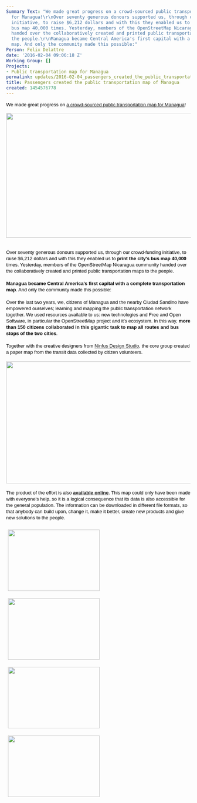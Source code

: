 ```yaml
---
Summary Text: "We made great progress on a crowd-sourced public transportation map
  for Managua!\r\nOver seventy generous donours supported us, through our crowd-funding
  initiative, to raise $6,212 dollars and with this they enabled us to print the city's
  bus map 40,000 times. Yesterday, members of the OpenStreetMap Nicaragua cummunity
  handed over the collaboratively created and printed public transportation maps to
  the people.\r\nManagua became Central America's first capital with a complete transportation
  map. And only the community made this possible:"
Person: Felix Delattre
date: '2016-02-04 09:06:18 Z'
Working Group: []
Projects:
- Public transportation map for Managua
permalink: updates/2016-02-04_passengers_created_the_public_transportation_map_of_managua
title: Passengers created the public transportation map of Managua
created: 1454576778
---
```

<div id="magicdomid36" class="ace-line" style="padding-right: 1px; color: #000000; font-family: Arial, sans-serif; font-size: 13px; line-height: 17px;"><span style="cursor: auto; padding-top: 0px; padding-bottom: 1px;">We made great progress on&nbsp;</span><span style="cursor: auto; padding-top: 0px; padding-bottom: 1px;"><a href="https://hotosm.org/updates/2016-01-07_a_crowd_sourced_public_transportation_map_for_managua">a crowd-sourced public transportation map for Managua</a>!</span></div><p><img class="image-large" src="/sites/default/files/styles/large/public/IMG_4772.JPG?itok=YFuXGouA" alt="" width="510" height="340"></p><div id="magicdomid36" class="ace-line" style="padding-right: 1px; color: #000000; font-family: Arial, sans-serif; font-size: 13px; line-height: 17px;">&nbsp;</div><div id="magicdomid196" class="ace-line" style="padding-right: 1px; color: #000000; font-family: Arial, sans-serif; font-size: 13px; line-height: 17px;"><span style="cursor: auto; padding-top: 0px; padding-bottom: 1px;">Over seventy generous donours supported us, through our crowd-funding initiative, to raise $6,212 dollars and with this they enabled us to <strong>print the city's bus</strong></span><span style="cursor: auto; padding-top: 0px; padding-bottom: 1px;"><strong>&nbsp;map 40,000</strong> times. Yesterday, members of the OpenStreetMap Nicaragua cummunity handed over the collaboratively created and printed public transportation maps to the people.</span></div><div class="ace-line" style="padding-right: 1px; color: #000000; font-family: Arial, sans-serif; font-size: 13px; line-height: 17px;">&nbsp;</div><div class="ace-line" style="padding-right: 1px; color: #000000; font-family: Arial, sans-serif; font-size: 13px; line-height: 17px;"><span style="cursor: auto; padding-top: 0px; padding-bottom: 1px;"><strong>Managua became Central America's first capital with a complete transportation map</strong>. And only the community made this possible:</span></div><div id="magicdomid137" class="ace-line" style="padding-right: 1px; color: #000000; font-family: Arial, sans-serif; font-size: 13px; line-height: 17px;">&nbsp;</div><div id="magicdomid25" class="ace-line" style="padding-right: 1px; color: #000000; font-family: Arial, sans-serif; font-size: 13px; line-height: 17px;"><span style="cursor: auto; padding-top: 0px; padding-bottom: 1px;">Over the last two years, we, citizens of Managua and the nearby Ciudad Sandino have empowered ourselves; learning and mapping&nbsp;</span>the public transportation network together. We used resources available to us: new technologies and Free and Open Software, in particular the OpenStreetMap project and it’s ecosystem. In this way,&nbsp;<strong>more than 150 citizens collaborated in this gigantic task to map all routes and bus stops of the two cities</strong>.</div><div id="magicdomid26" class="ace-line" style="padding-right: 1px; color: #000000; font-family: Arial, sans-serif; font-size: 13px; line-height: 17px;">&nbsp;</div><div id="magicdomid234" class="ace-line" style="padding-right: 1px; color: #000000; font-family: Arial, sans-serif; font-size: 13px; line-height: 17px;"><span style="cursor: auto; padding-top: 0px; padding-bottom: 1px;">Together with the creative designers from <a href="http://www.ninfusds.com/" target="_blank">Ninfus Design Studio</a>,&nbsp;the core group created a paper map from the transit data collected by citizen volunteers.<br><br></span></div><div id="magicdomid28" class="ace-line" style="padding-right: 1px; color: #000000; font-family: Arial, sans-serif; font-size: 13px; line-height: 17px;"><img class="image-large" src="/sites/default/files/styles/large/public/mapanica_bus_map.jpg?itok=CtCzgDWb" alt="" width="510" height="332"></div><div id="magicdomid29" class="ace-line" style="padding-right: 1px; color: #000000; font-family: Arial, sans-serif; font-size: 13px; line-height: 17px;"><span style="cursor: auto; padding-top: 0px; padding-bottom: 1px;"><br>The product of the effort is also <strong><a href="http://rutas.mapanica.net/mapa" target="_blank">available online</a></strong>. This map could only have been made with everyone's help, so it is a logical consequence that its data is also accessible for the general population. The information can be downloaded in different file formats, so that anybody can build upon, change it, make it better, create new products and give new solutions to the people.</span></div><p><span style="cursor: auto; padding-top: 0px; padding-bottom: 1px;"><img class="image-medium" style="margin-left: 5px; margin-right: 5px; margin-top: 10px; margin-bottom: 10px;" src="/sites/default/files/styles/medium/public/IMG_4702.JPG?itok=AlOOxZMe" alt="" width="250" height="167"><img class="image-medium" style="margin-top: 10px; margin-bottom: 10px; margin-left: 5px; margin-right: 5px;" src="/sites/default/files/styles/medium/public/IMG_4732.JPG?itok=i1gWK-F9" alt="" width="250" height="167"><img class="image-medium" style="margin-top: 10px; margin-bottom: 10px; margin-left: 5px; margin-right: 5px;" src="/sites/default/files/styles/medium/public/IMG_4779.JPG?itok=rt_elRqm" alt="" width="250" height="167"><img class="image-medium" style="margin-top: 10px; margin-bottom: 10px; margin-left: 5px; margin-right: 5px;" src="/sites/default/files/styles/medium/public/IMG_4806.JPG?itok=vTUDCEAj" alt="" width="250" height="167"></span></p>
